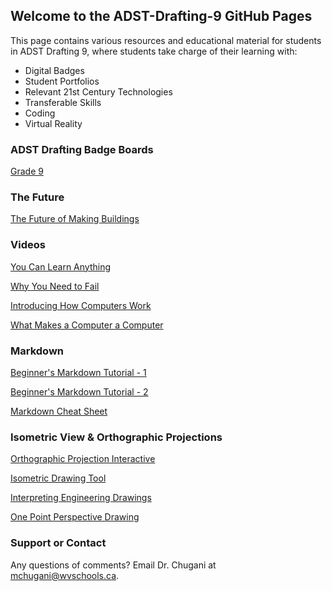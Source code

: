## Welcome to the ADST-Drafting-9 GitHub Pages

This page contains various resources and educational material for students in ADST Drafting 9, where students take charge of their learning with:

* Digital Badges
* Student Portfolios
* Relevant 21st Century Technologies
* Transferable Skills
* Coding
* Virtual Reality

### ADST Drafting Badge Boards
[Grade 9](http://www.forallrubrics.com/badge/board/2fce9c56-04b6-4a57-ad99-6b18bf367e24/)

### The Future

[The Future of Making Buildings](https://www.youtube.com/watch?v=Kg0gbG1DAkk)


### Videos
[You Can Learn Anything](https://www.khanacademy.org/resources/parents-mentors-1/helping-your-child/v/you-can-learn-anything)

[Why You Need to Fail](https://www.youtube.com/watch?v=AWwDzHFSyLs)

[Introducing How Computers Work](https://www.youtube.com/watch?v=OAx_6-wdslM&list=PLzdnOPI1iJNcsRwJhvksEo1tJqjIqWbN-)

[What Makes a Computer a Computer](https://www.youtube.com/watch?v=mCq8-xTH7jA&list=PLzdnOPI1iJNcsRwJhvksEo1tJqjIqWbN-&index=2)


### Markdown
[Beginner's Markdown Tutorial - 1](https://www.markdowntutorial.com/)

[Beginner's Markdown Tutorial - 2](https://commonmark.org/help/tutorial/)

[Markdown Cheat Sheet](https://www.markdownguide.org/cheat-sheet)


### Isometric View & Orthographic Projections
[Orthographic Projection Interactive](https://www3.ul.ie/~rynnet/orthographic_projection_fyp/webpages/home.html)

[Isometric Drawing Tool](https://www.nctm.org/Classroom-Resources/Illuminations/Interactives/Isometric-Drawing-Tool/)

[Interpreting Engineering Drawings](https://www.wisc-online.com/learn/career-clusters/stem/eng19204/orthographic-projection-1)

[One Point Perspective Drawing](https://www.studentartguide.com/articles/one-point-perspective-drawing)





### Support or Contact

Any questions of comments? Email Dr. Chugani at mchugani@wvschools.ca.
